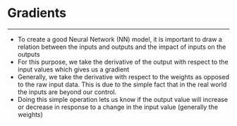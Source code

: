 # Gradients
---
- To create a good Neural Network (NN) model, it is important to draw a relation between the inputs and outputs and the impact of inputs on the outputs
- For this purpose, we take the derivative of the output with respect to the input values which gives us a gradient
- Generally, we take the derivative with respect to the weights as opposed to the raw input data. This is due to the simple fact that in the real world the inputs are beyond our control.
- Doing this simple operation lets us know if the output value will increase or decrease in response to a change in the input value (generally the weights)